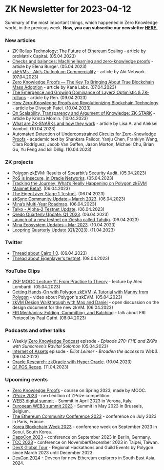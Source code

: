 # ZK Newsletter for 2023-04-12
Summary of the most important things, which happened in Zero Knowledge world, in the previous week. **Now, you can subscribe our newsletter [HERE.](https://zknewsletter.com/)**

### New articles 
* [ZK-Rollup Technology: The Future of Ethereum Scaling](https://medium.com/@proMatrix_Capital/zk-rollup-technology-the-future-of-ethereum-scaling-3f9e1c8c1795) - article by proMatrix Capital. (05.04.2023)
* [Checks and balances: Machine learning and zero-knowledge proofs](https://a16zcrypto.com/content/article/checks-and-balances-machine-learning-and-zero-knowledge-proofs/) - article by Elena Burger. (05.04.2023)
* [zkEVMs - Aki’s Outlook on Commerciality](https://medium.com/@aki-network/zkevms-akis-outlook-on-commerciality-d37aa4b4039) - article by Aki Network. (07.04.2023)
* [Zero Knowledge Proofs — The Key To Bringing About True Blockchain Mass Adoption](https://kanalabs.medium.com/zero-knowledge-proofs-the-key-to-bringing-about-true-blockchain-mass-adoption-401c5285e135) - article by Kana Labs. (07.04.2023)
* [The Emergence and Growing Dominance of Layer2 Optimistic & ZK-rollups](https://medium.com/rooch-network/the-emergence-and-growing-dominance-of-layer2-optimistic-zk-rollups-6c74926e6a8d) - article by Ren. (09.04.2023)
* [How Zero-Knowledge Proofs are Revolutionizing Blockchain Technology](https://medium.com/@divyesh_patel/how-zero-knowledge-proofs-are-revolutionizing-blockchain-technology-7456a56544d9) - article by Divyesh Patel. (10.04.2023)
* [On Scalability, Transparency and Argument of Knowledge: ZK-STARK](https://kayprasla.medium.com/on-scalability-transparency-and-argument-of-knowledge-zk-stark-f3366922b668) - article by Krinza Momin. (10.04.2023)
* [What are ZK-SNARKs and how they work](https://taiko.mirror.xyz/9kGUby8h_dyu-t8jcPkDADfbWUMJw3mlGxvZAZk9sV0) - article by Lisa A. and Aleksei Vambol. (10.04.2023)
* [Automated Detection of Underconstrained Circuits for Zero-Knowledge Proofs](https://eprint.iacr.org/2023/512) - academic text by Shankara Pailoor, Yanju Chen, Franklyn Wang, Clara Rodríguez, Jacob Van Gaffen, Jason Morton, Michael Chu, Brian Gu, Yu Feng and Isil Dillig. (10.04.2023)

### ZK projects
* [Polygon zkEVM: Results of Spearbit’s Security Audit](https://polygon.technology/blog/polygon-zkevm-results-of-spearbits-security-audit). (05.04.2023)
* [PoS is Insecure, in Oracle Networks](https://mirror.xyz/hyperoracleblog.eth/RA-c_9ydwKhSo-KV2Ti5Fu4YwThxSTQuBrlLX1_huFw). (05.04.2023)
* [Tracking the Journey: What’s Really Happening on Polygon zkEVM Mainnet Beta?](https://polygon.technology/blog/tracking-the-journey-whats-really-happening-on-polygon-zkevm-mainnet-beta). (06.04.2023)
* [The EigenLayer Stage 1 Testnet](https://www.blog.eigenlayer.xyz/stage-1-testnet-announcement/). (06.04.2023)
* [zkSync Community Update – March 2023](https://www.reddit.com/r/zkSync/comments/12djesn/zksync_community_update_march_2023/). (06.04.2023)
* [Mina’s Multi-Year Roadmap](https://minaprotocol.com/blog/mina-multi-year-roadmap). (06.04.2023)
* [Taiko - Alpha-2 Testnet Update](https://taiko.mirror.xyz/EM1IEpF_Pd9_WuPxw3EQPHNHmaXzh7kljMSolP754AI). (06.04.2023)
* [Qredo Quarterly Update: Q1 2023](https://www.qredo.com/blog/qredo-quarterly-update-q1-2023). (06.04.2023)
* [Launch of a new testnet on Ziesha called Tahdig](https://twitter.com/ZieshaNetwork/status/1644663437388070912?s=20). (09.04.2023)
* [Mina Ecosystem Updates – Mar 2023](https://minaprotocol.com/blog/mina-ecosystem-updates-mar-2023). (10.04.2023)
* [Loopring Quarterly Update (Q1/2023)](https://medium.loopring.io/loopring-quarterly-update-q1-2023-6769fcf7caba). (11.04.2023)

### Twitter
* [Thread about Cairo 1.0](https://twitter.com/Starknet/status/1643880448031076352). (06.04.2023)
* [Thread about Eigenlayer's testnet](https://twitter.com/DeFiMinty/status/1644754293336027137). (08.04.2023)

### YouTube Clips
* [ZKP MOOC Lecture 11: From Practice to Theory](https://www.youtube.com/watch?v=CIGnBb8B0rQ) - lecture by Alex Lombardi. (05.04.2023)
* [Getting Hands-On with Polygon zkEVM: A Tutorial with Manny from Polygon](https://www.youtube.com/watch?v=ENMblyUEP6s) - video about Polygon's zkEVM. (05.04.2023)
* [zkVM Design Walkthrough with Max and Daniel](https://www.youtube.com/watch?v=aobrJ-zTcAU) - open discussion on the design document for the new zkVM. (06.04.2023)
* [FRI Mechanics: Folding, Committing, and Batching](https://www.youtube.com/watch?v=wqRuoyH3Mqk) - talk about FRI Protocol by Paul Gafni. (08.04.2023)

### Podcasts and other talks
* Weekly [Zero Knowledge Podcast](https://zeroknowledge.fm/270-2/) episode - *Episode 270: FHE and ZKPs with Sunscreen’s Ravital Solomon* (05.04.2023) 
* [Internet of Assets](https://open.spotify.com/episode/6uJrBF94HPOj35yTDjp1Qi?si=789ca3b06f8c4e78) episode - *Elliot Leimer - Broaden the access to Web3*. (06.04.2023)
* [Oracle Research: zkOracle with Hyper Oracle](https://twitter.com/i/spaces/1eaKbrpEXgQKX). (10.04.2023)
* [Q1 POS Recap](https://twitter.com/i/spaces/1YqJDodBlYBGV). (11.04.2023)

### Upcoming events
* [Zero Knowledge Proofs](https://zk-learning.org/) - course on Spring 2023, made by MOOC.
* [ZPrize 2023](https://www.zprize.io/blog/announcing-zprize-2023) - next edition of ZPrize competition.
* [WEB3 digital summit](https://web3digitalsummit.com/) - Summit in April 2023 in Verona, Italy.
* [European WEB3 summit 2023](https://www.web3eurosummit.eu/) - Summit in May 2023 in Brussels, Belgium.
* [The Ethereum Community Conference 2023](https://www.ethcc.io/) - conference on July 2023 in Paris, France.
* [Korea Blockchain Week 2023](https://koreablockchainweek.com/) - conference week on September 2023 in Seoul, South Korea. 
* [DappCon 2023](https://www.dappcon.io/#about) - conference on September 2023 in Berlin, Germany.
* [TCC 2023](https://tcc.iacr.org/2023/) - conference on November/December 2023 in Taipei, Taiwan.
* [DevX Global Tour](https://polygon.technology/blog/polygon-labs-announces-devx-global-tour) - Regional Hackathons and Guild Events by Polygon since March 2023 until December 2023.
* [DevCon 2024](https://devcon.org/) - Devcon for new Ethereum explorers in South East Asia, 2024.
